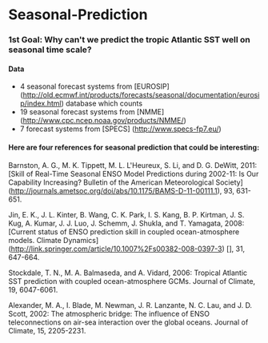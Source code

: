 # Seasonal-Prediction

### 1st Goal: Why can't we predict the tropic Atlantic SST well on seasonal time scale?


#### Data

* 4 seasonal forecast systems from [EUROSIP] (http://old.ecmwf.int/products/forecasts/seasonal/documentation/eurosip/index.html) database which counts
* 19 seasonal forecast systems from [NMME] (http://www.cpc.ncep.noaa.gov/products/NMME/)
* 7 forecast systems from [SPECS] (http://www.specs-fp7.eu/)


#### Here are four references for seasonal prediction that could be interesting:

Barnston, A. G., M. K. Tippett, M. L. L'Heureux, S. Li, and D. G. DeWitt, 2011: [Skill of Real-Time Seasonal ENSO Model Predictions during 2002-11: Is Our Capability Increasing? Bulletin of the American Meteorological Society] (http://journals.ametsoc.org/doi/abs/10.1175/BAMS-D-11-00111.1), 93, 631-651.

Jin, E. K., J. L. Kinter, B. Wang, C. K. Park, I. S. Kang, B. P. Kirtman, J. S. Kug, A. Kumar, J. J. Luo, J. Schemm, J. Shukla, and T. Yamagata, 2008: [Current status of ENSO prediction skill in coupled ocean-atmosphere models. Climate Dynamics] (http://link.springer.com/article/10.1007%2Fs00382-008-0397-3) [], 31, 647-664.

Stockdale, T. N., M. A. Balmaseda, and A. Vidard, 2006: Tropical Atlantic SST prediction with coupled ocean-atmosphere GCMs. Journal of Climate, 19, 6047-6061.

Alexander, M. A., I. Blade, M. Newman, J. R. Lanzante, N. C. Lau, and J. D. Scott, 2002: The atmospheric bridge: The influence of ENSO teleconnections on air-sea interaction over the global oceans. Journal of Climate, 15, 2205-2231.
